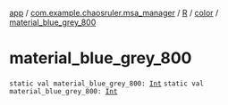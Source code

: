 [app](../../../index.md) / [com.example.chaosruler.msa_manager](../../index.md) / [R](../index.md) / [color](index.md) / [material_blue_grey_800](.)

# material_blue_grey_800

`static val material_blue_grey_800: `[`Int`](https://kotlinlang.org/api/latest/jvm/stdlib/kotlin/-int/index.html)
`static val material_blue_grey_800: `[`Int`](https://kotlinlang.org/api/latest/jvm/stdlib/kotlin/-int/index.html)